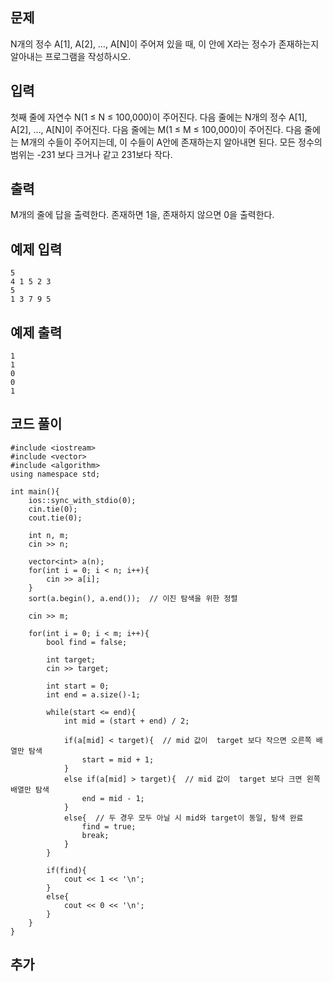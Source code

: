 ## 문제 
N개의 정수 A[1], A[2], …, A[N]이 주어져 있을 때, 이 안에 X라는 정수가 존재하는지 알아내는 프로그램을 작성하시오.


## 입력
첫째 줄에 자연수 N(1 ≤ N ≤ 100,000)이 주어진다. 다음 줄에는 N개의 정수 A[1], A[2], …, A[N]이 주어진다. 다음 줄에는 M(1 ≤ M ≤ 100,000)이 주어진다. 다음 줄에는 M개의 수들이 주어지는데, 이 수들이 A안에 존재하는지 알아내면 된다. 모든 정수의 범위는 -231 보다 크거나 같고 231보다 작다.


## 출력
M개의 줄에 답을 출력한다. 존재하면 1을, 존재하지 않으면 0을 출력한다.


## 예제 입력 
```
5
4 1 5 2 3
5
1 3 7 9 5
```

## 예제 출력  
```
1
1
0
0
1
```
## 코드 풀이
```
#include <iostream>
#include <vector>
#include <algorithm>
using namespace std;

int main(){
    ios::sync_with_stdio(0);
    cin.tie(0);
    cout.tie(0);
    
    int n, m;
    cin >> n;
    
    vector<int> a(n);  
    for(int i = 0; i < n; i++){  
        cin >> a[i];
    }
    sort(a.begin(), a.end());  // 이진 탐색을 위한 정렬
    
    cin >> m;
    
    for(int i = 0; i < m; i++){
        bool find = false;  
        
        int target;
        cin >> target;
        
        int start = 0;
        int end = a.size()-1;
        
        while(start <= end){
            int mid = (start + end) / 2;
            
            if(a[mid] < target){  // mid 값이  target 보다 작으면 오른쪽 배열만 탐색
                start = mid + 1;
            }
            else if(a[mid] > target){  // mid 값이  target 보다 크면 왼쪽 배열만 탐색
                end = mid - 1;
            }
            else{  // 두 경우 모두 아닐 시 mid와 target이 동일, 탐색 완료
                find = true;
                break;
            }
        }
        
        if(find){
            cout << 1 << '\n';
        }
        else{
            cout << 0 << '\n';
        }
    }
}

```
## 추가
